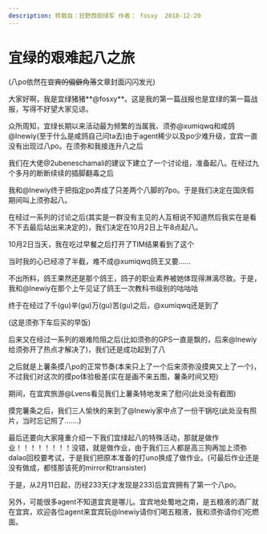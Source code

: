 ```yaml
---
description: 转载自：狂野西部绿军 作者： fosxy  2018-12-20
---
```


# 宜绿的艰难起八之旅

  \(八po依然在~~宜宾的偏僻角落~~文章封面闪闪发光\)  

大家好啊，我是宜绿猪猪**@fosxy**。这是我的第一篇战报也是宜绿的第一篇战报，写得不好望大家见谅。

众所周知，宜绿长期以来活动最为频繁的当属我、须弥@xumiqwq和咸鸽@Inewiy\(至于什么是咸鸽自己问ta去\)由于agent稀少以及po少难升级，宜宾一直没有出现过八po。在须弥和我接连升八之后

我们在大佬@2ubeneschamali的建议下建立了一个讨论组，准备起八。在经过九个多月的断断续续的插脚翻毒之后

我和@Inewiy终于把指定po弄成了只差两个八脚的7po。于是我们决定在国庆假期间叫上须弥起八。  


在经过一系列的讨论之后\(其实是一群没有主见的人互相说不知道然后我实在是看不下去最后站出来决定的\)，我们决定在10月2日上午8点起八。

10月2日当天，我在吃过早餐之后打开了TIM结果看到了这个     

当时我的心已经凉了半截，难不成@xumiqwq鸽王又要......

不出所料，鸽王果然还是那个鸽王，鸽子的职业素养被她体现得淋漓尽致。于是，我和@Inewiy在那个上午见证了鸽王一次教科书级别的咕咕咕  


终于在经过了千\(gu\)辛\(gu\)万\(gu\)苦\(gu\)之后，@xumiqwq还是到了

\(这是须弥下车后买的早饭\)

后来又在经过一系列的艰难险阻之后\(比如须弥的GPS一直是飘的，后来@Inewiy给须弥开了热点才解决了\)，我们还是成功起到了八

之后就是上薯条摸八po的正常节奏\(本来只上了一个后来须弥没摸爽又上了一个\)，不过我们对这次的摸po体验极差\(实在是画不来五图，薯条时间又短\)

 期间，在宜宾旅游@Lvens看见我们上薯条特地发来了慰问\(此处没有截图\)

 摸完薯条之后，我们三人愉快的来到了@Inewiy家中点了一份干锅吃\(此处没有照片，当时忘记照了.......\)

 最后还要向大家隆重介绍一下我们宜绿起八的特殊活动，那就是做作业！！！！！！！！没错，就是做作业，由于我们三人都是高三狗再加上须弥dalao回校要考试，于是我们把原本准备的打uno换成了做作业。\(可最后作业还是没有做成，都怪那该死的mirror和transister\)

 于是，从2月11日起，历经233天\(才发现是233\)后宜宾拥有了第一个八po。

 另外，可能很多agent不知道宜宾是哪儿。宜宾地处蜀地之南，是五粮液的酒厂就在宜宾，欢迎各位agent来宜宾玩@Inewiy请你们喝五粮液，我和须弥请你们吃燃面。

